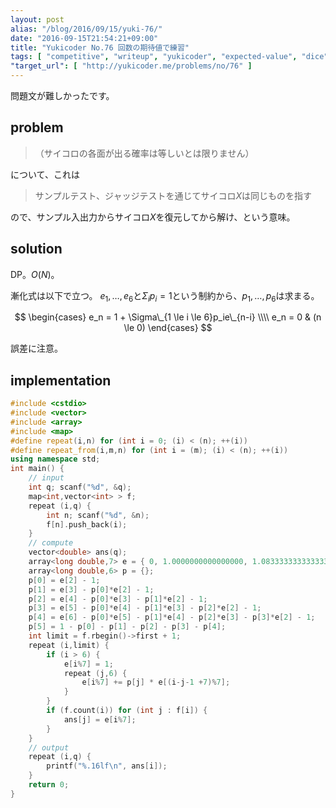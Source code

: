 ```yaml
---
layout: post
alias: "/blog/2016/09/15/yuki-76/"
date: "2016-09-15T21:54:21+09:00"
title: "Yukicoder No.76 回数の期待値で練習"
tags: [ "competitive", "writeup", "yukicoder", "expected-value", "dice", "probability" ]
"target_url": [ "http://yukicoder.me/problems/no/76" ]
---
```


問題文が難しかったです。

## problem

>   （サイコロの各面が出る確率は等しいとは限りません）

について、これは

>   サンプルテスト、ジャッジテストを通じてサイコロ$X$は同じものを指す

ので、サンプル入出力からサイコロ$X$を復元してから解け、という意味。

## solution

DP。$O(N)$。

漸化式は以下で立つ。
$e_1, \dots, e_6$と$\Sigma_i p_i = 1$という制約から、$p_1, \dots, p_6$は求まる。

$$
\begin{cases}
e_n = 1 + \Sigma\_{1 \le i \le 6}p_ie\_{n-i} \\\\
e_n = 0 & (n \le 0)
\end{cases}
$$

誤差に注意。

## implementation

``` c++
#include <cstdio>
#include <vector>
#include <array>
#include <map>
#define repeat(i,n) for (int i = 0; (i) < (n); ++(i))
#define repeat_from(i,m,n) for (int i = (m); (i) < (n); ++(i))
using namespace std;
int main() {
    // input
    int q; scanf("%d", &q);
    map<int,vector<int> > f;
    repeat (i,q) {
        int n; scanf("%d", &n);
        f[n].push_back(i);
    }
    // compute
    vector<double> ans(q);
    array<long double,7> e = { 0, 1.0000000000000000, 1.0833333333333333, 1.2569444444444444, 1.5353009259259260, 1.6915991512345676, 2.0513639724794235 };
    array<long double,6> p = {};
    p[0] = e[2] - 1;
    p[1] = e[3] - p[0]*e[2] - 1;
    p[2] = e[4] - p[0]*e[3] - p[1]*e[2] - 1;
    p[3] = e[5] - p[0]*e[4] - p[1]*e[3] - p[2]*e[2] - 1;
    p[4] = e[6] - p[0]*e[5] - p[1]*e[4] - p[2]*e[3] - p[3]*e[2] - 1;
    p[5] = 1 - p[0] - p[1] - p[2] - p[3] - p[4];
    int limit = f.rbegin()->first + 1;
    repeat (i,limit) {
        if (i > 6) {
            e[i%7] = 1;
            repeat (j,6) {
                e[i%7] += p[j] * e[(i-j-1 +7)%7];
            }
        }
        if (f.count(i)) for (int j : f[i]) {
            ans[j] = e[i%7];
        }
    }
    // output
    repeat (i,q) {
        printf("%.16lf\n", ans[i]);
    }
    return 0;
}
```
